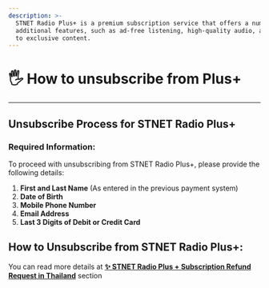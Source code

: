 ```yaml
---
description: >-
  STNET Radio Plus+ is a premium subscription service that offers a number of
  additional features, such as ad-free listening, high-quality audio, and access
  to exclusive content.
---
```


# 🖐️ How to unsubscribe from Plus+

***

## Unsubscribe Process for STNET Radio Plus+

### Required Information:

To proceed with unsubscribing from STNET Radio Plus+, please provide the following details:

1. **First and Last Name** (As entered in the previous payment system)
2. **Date of Birth**
3. **Mobile Phone Number**
4. **Email Address**
5. **Last 3 Digits of Debit or Credit Card**

## How to Unsubscribe from STNET Radio Plus+:

You can read more details at [**✨ STNET Radio Plus + Subscription Refund Request in Thailand**](th-refund.md) section
